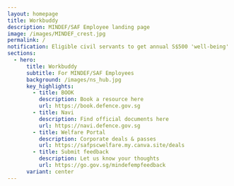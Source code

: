 ```yaml
---
layout: homepage
title: Workbuddy
description: MINDEF/SAF Employee landing page
image: /images/MINDEF_crest.jpg
permalink: /
notification: Eligible civil servants to get annual S$500 'well-being' benefit from October
sections:
  - hero:
      title: Workbuddy
      subtitle: For MINDEF/SAF Employees
      background: /images/ns_hub.jpg
      key_highlights:
        - title: BOOK
          description: Book a resource here
          url: https://book.defence.gov.sg
        - title: Navi
          description: Find official documents here
          url: https://navi.defence.gov.sg
        - title: Welfare Portal
          description: Corporate deals & passes
          url: https://safpscwelfare.my.canva.site/deals
        - title: Submit feedback
          description: Let us know your thoughts
          url: https://go.gov.sg/mindefempfeedback
      variant: center
---
```

